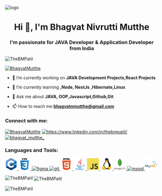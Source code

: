 ![logo](https://github.com/TheBMPatil/bhagvat_mutthe/blob/main/Banner%20bhagvat.png)
<h1 align="center">Hi 👋, I'm Bhagvat Nivrutti Mutthe</h1>
<h3 align="center">I'm passionate for JAVA Developer & Application Developer from India</h3>

<p align="left"> <img src="https://komarev.com/ghpvc/?username=TheBMPatil&label=Profile%20views&color=0e75b6&style=flat" alt="TheBMPatil" /> </p>



<p align="left"> <a href="https://x.com/BhagvatMutthe" target="blank"><img src="https://img.shields.io/twitter/follow/BhagvatMutthe?logo=twitter&style=for-the-badge" alt="BhagvatMutthe" /></a> </p>

- 🔭 I’m currently working on **JAVA Development Projects,React Projects**

- 🌱 I’m currently learning **,Node, NextJs ,Hibernate,Linux**

- 💬 Ask me about **JAVA, OOP,Javascript,Github,Git**

- 📫 How to reach me **bhagvatnmutthe@gmail.com**

<h3 align="left">Connect with me:</h3>
<p align="left">
<a href="https://x.com/BhagvatMutthe" target="blank"><img align="center" src="https://raw.githubusercontent.com/rahuldkjain/github-profile-readme-generator/master/src/images/icons/Social/twitter.svg" alt="BhagvatMutthe" height="30" width="40" /></a>
<a href="https://www.linkedin.com/in/thebmpatil/" target="blank"><img align="center" src="https://raw.githubusercontent.com/rahuldkjain/github-profile-readme-generator/master/src/images/icons/Social/linked-in-alt.svg" alt="https://www.linkedin.com/in/thebmpatil/" height="30" width="40" /></a>
<a href="https://instagram.com/bhagvat_mutthe_" target="blank"><img align="center" src="https://raw.githubusercontent.com/rahuldkjain/github-profile-readme-generator/master/src/images/icons/Social/instagram.svg" alt="bhagvat_mutthe_" height="30" width="40" /></a>


<h3 align="left">Languages and Tools:</h3>
</a> <a href="https://www.w3schools.com/cpp/" target="_blank" rel="noreferrer"> <img src="https://raw.githubusercontent.com/devicons/devicon/master/icons/cplusplus/cplusplus-original.svg" alt="cplusplus" width="40" height="40"/> 
</a>
<a href="https://www.w3schools.com/css/" target="_blank" rel="noreferrer"> <img src="https://raw.githubusercontent.com/devicons/devicon/master/icons/css3/css3-original-wordmark.svg" alt="css3" width="40" height="40"/> 
</a> <a href="https://www.figma.com/" target="_blank" rel="noreferrer"> <img src="https://www.vectorlogo.zone/logos/figma/figma-icon.svg" alt="figma" width="40" height="40"/> </a> 
  <a href="https://git-scm.com/" target="_blank" rel="noreferrer"> <img src="https://www.vectorlogo.zone/logos/git-scm/git-scm-icon.svg" alt="git" width="40" height="40"/> </a>
  <a href="https://www.w3.org/html/" target="_blank" rel="noreferrer"> <img src="https://raw.githubusercontent.com/devicons/devicon/master/icons/html5/html5-original-wordmark.svg" alt="html5" width="40" height="40"/> 
  </a> <a href="https://www.java.com" target="_blank" rel="noreferrer"> <img src="https://raw.githubusercontent.com/devicons/devicon/master/icons/java/java-original.svg" alt="java" width="40" height="40"/> </a> 
  <a href="https://developer.mozilla.org/en-US/docs/Web/JavaScript" target="_blank" rel="noreferrer"> <img src="https://raw.githubusercontent.com/devicons/devicon/master/icons/javascript/javascript-original.svg" alt="javascript" width="40" height="40"/>
  </a> <a href="https://www.linux.org/" target="_blank" rel="noreferrer"> <img src="https://raw.githubusercontent.com/devicons/devicon/master/icons/linux/linux-original.svg" alt="linux" width="40" height="40"/> 
  </a>  <a href="https://www.mongodb.com/" target="_blank" rel="noreferrer"> <img src="https://raw.githubusercontent.com/devicons/devicon/master/icons/mongodb/mongodb-original-wordmark.svg" alt="mongodb" width="40" height="40"/> </a> <a href="https://www.microsoft.com/en-us/sql-server" target="_blank" rel="noreferrer"> <img src="https://www.svgrepo.com/show/303229/microsoft-sql-server-logo.svg" alt="mssql" width="40" height="40"/> </a>
  <a href="https://www.mysql.com/" target="_blank" rel="noreferrer"> <img src="https://raw.githubusercontent.com/devicons/devicon/master/icons/mysql/mysql-original-wordmark.svg" alt="mysql" width="40" height="40"/> </a> </p>

<p><img align="left" src="https://github-readme-stats.vercel.app/api/top-langs?username=TheBMPatil&show_icons=true&locale=en&layout=compact&theme=radical" alt="TheBMPatil" /></p>

<p>&nbsp;<img align="center" src="https://github-readme-stats.vercel.app/api?username=TheBMPatil&show_icons=true&locale=en&theme=radical" alt="TheBMPatil" /></p>

<p><img align="center" src="https://github-readme-streak-stats.herokuapp.com/?user=TheBMPatil&theme=radical" alt="TheBMPatil" /></p>
